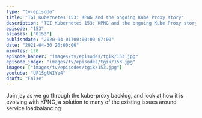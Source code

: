 ```yaml
---
type: "tv-episode"
title: "TGI Kubernetes 153: KPNG and the ongoing Kube Proxy story"
description: "TGI Kubernetes 153: KPNG and the ongoing Kube Proxy story"
episode: "153"
aliases: ["0153"]
publishdate: "2020-04-01T00:00:00-07:00"
date: "2021-04-30 20:00:00"
minutes: 120
episode_banner: "images/tv/episodes/tgik/153.jpg"
episode_image: "images/tv/episodes/tgik/153.jpg"
images: ["images/tv/episodes/tgik/153.jpg"]
youtube: "UF1SglWIYz4"
draft: "False"
---
```


Join jay as we go through the kube-proxy backlog, and look at how it is evolving with KPNG, a solution to many of the existing issues around service loadbalancing